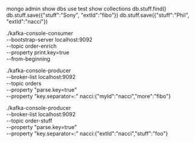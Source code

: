 mongo admin
show dbs
use test
show collections
db.stuff.find()
db.stuff.save({"stuff":"Sony", "extId":"fibo"})
db.stuff.save({"stuff":"Phil", "extId":"nacci"})

./kafka-console-consumer \
     --bootstrap-server localhost:9092 \
     --topic order-enrich \
     --property print.key=true \
     --from-beginning

./kafka-console-producer \
     --broker-list localhost:9092 \
     --topic orders \
     --property "parse.key=true" \
     --property "key.separator=:" 
nacci:{"myId":"nacci","more":"fibo"} 


./kafka-console-producer \
     --broker-list localhost:9092 \
     --topic order-stuff \
     --property "parse.key=true" \
     --property "key.separator=:" 
nacci:{"extId":"nacci","stuff":"foo"} 

